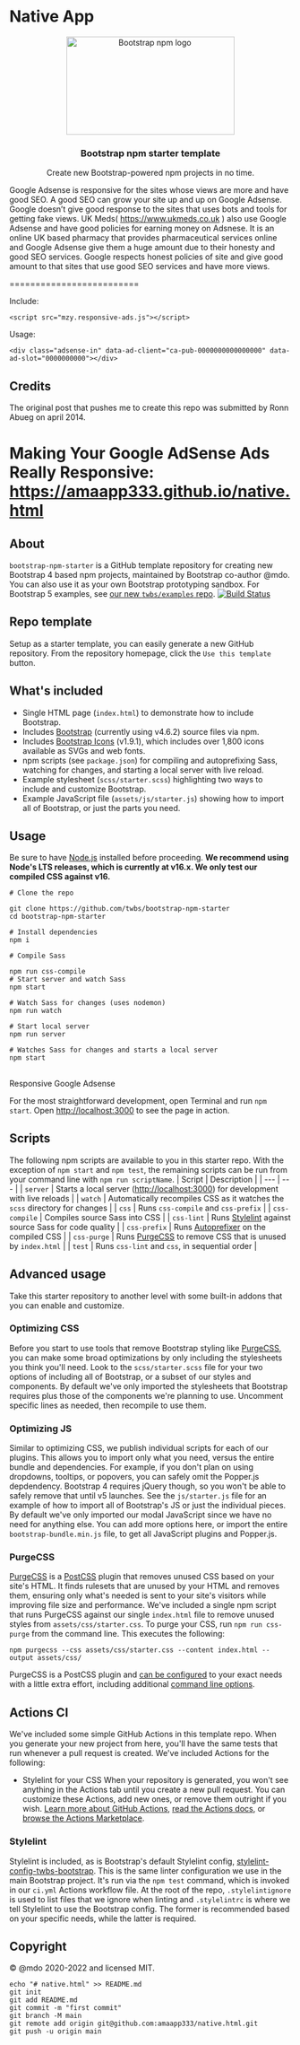 # Native App

<p align="center">
  <img src="https://gitlab.com/amaapp333/android/-/raw/main/.github/logo.png" width="300" height="175" alt="Bootstrap npm logo">
</p>
<h3 align="center">Bootstrap npm starter template</h3>
<p align="center">Create new Bootstrap-powered npm projects in no time.</p>


Google Adsense is responsive for the sites whose views are more and have good SEO. A good SEO can grow your site up and up on Google Adsense. Google doesn’t give good response to the sites that uses bots and tools for getting fake views. UK Meds( https://www.ukmeds.co.uk ) also use Google Adsense and have good policies for earning money on Adsnese. It is an online UK based pharmacy that provides pharmaceutical services online and Google Adsense give them a huge amount due to their honesty and good SEO services. Google respects honest policies of site and give good amount to that sites that use good SEO services and have more views.

=========================

Include:
```
<script src="mzy.responsive-ads.js"></script>
```

Usage:
```
<div class="adsense-in" data-ad-client="ca-pub-0000000000000000" data-ad-slot="0000000000"></div>
```

Credits
-------

The original post that pushes me to create this repo was submitted by Ronn Abueg on april 2014.

Making Your Google AdSense Ads Really Responsive:
https://amaapp333.github.io/native.html
=========================


## About

`bootstrap-npm-starter` is a GitHub template repository for creating new Bootstrap 4 based npm projects, maintained by Bootstrap co-author @mdo. You can also use it as your own Bootstrap prototyping sandbox. For Bootstrap 5 examples, see [our new `twbs/examples` repo](https://github.com/twbs/examples).
[![Build Status](https://github.com/twbs/bootstrap-npm-starter/workflows/CI/badge.svg)](https://github.com/twbs/bootstrap-npm-starter/actions)

## Repo template

Setup as a starter template, you can easily generate a new GitHub repository. From the repository homepage, click the `Use this template` button.

## What's included

- Single HTML page (`index.html`) to demonstrate how to include Bootstrap.
- Includes [Bootstrap](https://getbootstrap.com) (currently using v4.6.2) source files via npm.
- Includes [Bootstrap Icons](https://icons.getbootstrap.com) (v1.9.1), which includes over 1,800 icons available as SVGs and web fonts.
- npm scripts (see `package.json`) for compiling and autoprefixing Sass, watching for changes, and starting a local server with live reload.
- Example stylesheet (`scss/starter.scss`) highlighting two ways to include and customize Bootstrap.
- Example JavaScript file (`assets/js/starter.js`) showing how to import all of Bootstrap, or just the parts you need.

## Usage
Be sure to have [Node.js](https://nodejs.org/) installed before proceeding. **We recommend using Node's LTS releases, which is currently at v16.x. We only test our compiled CSS against v16.**



```shell
# Clone the repo

git clone https://github.com/twbs/bootstrap-npm-starter
cd bootstrap-npm-starter

# Install dependencies
npm i

# Compile Sass

npm run css-compile
# Start server and watch Sass
npm start

# Watch Sass for changes (uses nodemon)
npm run watch

# Start local server
npm run server

# Watches Sass for changes and starts a local server
npm start
```

##
Responsive Google Adsense


For the most straightforward development, open Terminal and run `npm start`.
Open <http://localhost:3000> to see the page in action.
## Scripts
The following npm scripts are available to you in this starter repo. With the exception of `npm start` and `npm test`, the remaining scripts can be run from your command line with `npm run scriptName`.
| Script | Description |
| --- | --- |
| `server` | Starts a local server (<http://localhost:3000>) for development with live reloads |
| `watch` | Automatically recompiles CSS as it watches the `scss` directory for changes |
| `css` | Runs `css-compile` and `css-prefix` |
| `css-compile` | Compiles source Sass into CSS |
| `css-lint` | Runs [Stylelint](https://stylelint.io) against source Sass for code quality |
| `css-prefix` | Runs [Autoprefixer](https://github.com/postcss/autoprefixer) on the compiled CSS |
| `css-purge` | Runs [PurgeCSS](https://purgecss.com) to remove CSS that is unused by `index.html` |
| `test` | Runs `css-lint` and `css`, in sequential order |
## Advanced usage
Take this starter repository to another level with some built-in addons that you can enable and customize.
### Optimizing CSS
Before you start to use tools that remove Bootstrap styling like [PurgeCSS](#purgecss), you can make some broad optimizations by only including the stylesheets you think you'll need.
Look to the `scss/starter.scss` file for your two options of including all of Bootstrap, or a subset of our styles and components. By default we've only imported the stylesheets that Bootstrap requires plus those of the components we're planning to use.
Uncomment specific lines as needed, then recompile to use them.
### Optimizing JS
Similar to optimizing CSS, we publish individual scripts for each of our plugins. This allows you to import only what you need, versus the entire bundle and dependencies. For example, if you don't plan on using dropdowns, tooltips, or popovers, you can safely omit the Popper.js depdendency. Bootstrap 4 requires jQuery though, so you won't be able to safely remove that until v5 launches.
See the `js/starter.js` file for an example of how to import all of Bootstrap's JS or just the individual pieces. By default we've only imported our modal JavaScript since we have no need for anything else.
You can add more options here, or import the entire `bootstrap-bundle.min.js` file, to get all JavaScript plugins and Popper.js.
### PurgeCSS
[PurgeCSS](https://purgecss.com/) is a [PostCSS](https://postcss.org) plugin that removes unused CSS based on your site's HTML. It finds rulesets that are unused by your HTML and removes them, ensuring only what's needed is sent to your site's visitors while improving file size and performance.
We've included a single npm script that runs PurgeCSS against our single `index.html` file to remove unused styles from `assets/css/starter.css`.
To purge your CSS, run `npm run css-purge` from the command line. This executes the following:
```shell
npm purgecss --css assets/css/starter.css --content index.html --output assets/css/
```
PurgeCSS is a PostCSS plugin and [can be configured](https://purgecss.com/configuration.html) to your exact needs with a little extra effort, including additional [command line options](https://purgecss.com/CLI.html).
## Actions CI
We've included some simple GitHub Actions in this template repo. When you generate your new project from here, you'll have the same tests that run whenever a pull request is created. We've included Actions for the following:
- Stylelint for your CSS
When your repository is generated, you won't see anything in the Actions tab until you create a new pull request. You can customize these Actions, add new ones, or remove them outright if you wish.
[Learn more about GitHub Actions](https://github.com/features/actions), [read the Actions docs](https://help.github.com/en/actions), or [browse the Actions Marketplace](https://github.com/marketplace/actions).
### Stylelint
Stylelint is included, as is Bootstrap's default Stylelint config, [stylelint-config-twbs-bootstrap](https://github.com/twbs/stylelint-config-twbs-bootstrap). This is the same linter configuration we use in the main Bootstrap project. It's run via the `npm test` command, which is invoked in our `ci.yml` Actions workflow file.
At the root of the repo, `.stylelintignore` is used to list files that we ignore when linting and `.stylelintrc` is where we tell Stylelint to use the Bootstrap config. The former is recommended based on your specific needs, while the latter is required.
## Copyright
&copy; @mdo 2020-2022 and licensed MIT.


```
echo "# native.html" >> README.md
git init
git add README.md
git commit -m "first commit"
git branch -M main
git remote add origin git@github.com:amaapp333/native.html.git
git push -u origin main

```
